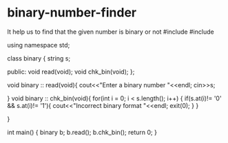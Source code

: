 # binary-number-finder
It help us to find that the given number is binary or not
#include <iostream>
#include <string>

using namespace std;

class binary
{
    string s;

public:
    void read(void);
    void chk_bin(void);
};

void binary :: read(void){
    cout<<"Enter a binary number "<<endl;
    cin>>s;

}
 void binary ::  chk_bin(void){
    for(int i = 0; i < s.length(); i++)
    {
        if(s.at(i)!= '0' && s.at(i)!= '1'){
            cout<<"Incorrect binary format "<<endl;
            exit(0);
        }
    }
    
}

int main()
{   binary b;
    b.read();
    b.chk_bin();
    return 0;
}
